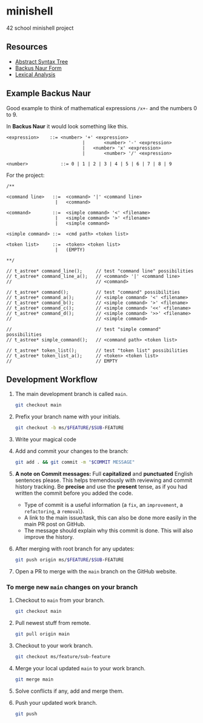 # minishell

42 school minishell project

## Resources

- [Abstract Syntax Tree](https://en.wikipedia.org/wiki/Abstract_syntax_tree)
- [Backus Naur Form](https://en.wikipedia.org/wiki/Backus%E2%80%93Naur_form)
- [Lexical Analysis](https://en.wikipedia.org/wiki/Lexical_analysis)

## Example Backus Naur

Good example to think of mathematical expressions `/x+-` and the numbers 0 to 9.

In **Backus Naur** it would look something like this.

```
<expression>	::=	<number> '+' <expression>
							|		<number> '-' <expression>
							| 	<number> 'x' <expression>
							|		<number> '/' <expression>

<number>			::=	0 | 1 | 2 | 3 | 4 | 5 | 6 | 7 | 8 | 9
```

For the project:
```
/**

<command line>   ::=  <command> '|' <command line>
                  |   <command>

<command>        ::=  <simple command> '<' <filename>
                  |   <simple command> '>' <filename>
                  |   <simple command>

<simple command> ::=  <cmd path> <token list>

<token list>     ::=  <token> <token list>
                  |   (EMPTY)

**/

// t_astree* command_line();     // test "command line" possibilities
// t_astree* command_line_a();   // <command> '|' <command line>
//                               // <command>

// t_astree* command();          // test "command" possibilities
// t_astree* command_a();        // <simple command> '<' <filename>
// t_astree* command_b();        // <simple command> '>' <filename>
// t_astree* command_c();        // <simple command> '<<' <filename>
// t_astree* command_d();        // <simple command> '>>' <filename>
//                               // <simple command>

//                               // test "simple command" possibilities
// t_astree* simple_command();   // <command path> <token list>

// t_astree* token_list();       // test "token list" possibilities
// t_astree* token_list_a();     // <token> <token list>
//                               // EMPTY
```

## Development Workflow

1.  The main development branch is called `main`.

    ```bash
    git checkout main
    ```

2.  Prefix your branch name with your initials.

    ```bash
    git checkout -b ms/$FEATURE/$SUB-FEATURE
    ```

3.  Write your magical code

4.  Add and commit your changes to the branch:

    ```bash
    git add . && git commit -m "$COMMIT MESSAGE"
    ```

5.  **A note on Commit messages:** Full __capitalized__ and __punctuated__ English sentences please.
    This helps tremendously with reviewing and commit history tracking.
    Be **precise** and use the __present__ tense, as if you had written the commit before you added the code.

    - Type of commit is a useful information (a `fix`, an `improvement`, a `refactoring`, a `removal`).
    - A link to the main issue/task, this can also be done more easily in the main PR post on GitHub.
    - The message should explain why this commit is done. This will also improve the history.

6.  After merging with root branch for any updates:

    ```bash
    git push origin ms/$FEATURE/$SUB-FEATURE
    ```

7. Open a PR to merge with the `main` branch on the GitHub website.


### To merge new `main` changes on your branch

1.  Checkout to `main` from your branch.

    ```bash
    git checkout main
    ```

2.  Pull newest stuff from remote.

    ```bash
    git pull origin main
    ```

3.  Checkout to your work branch.

    ```bash
    git checkout ms/feature/sub-feature
    ```

4.  Merge your local updated `main` to your work branch.

    ```bash
    git merge main
    ```

5.  Solve conflicts if any, add and merge them.

6.  Push your updated work branch.

    ```bash
    git push
    ```
